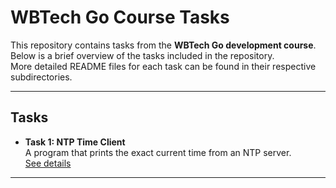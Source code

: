 # WBTech Go Course Tasks

This repository contains tasks from the **WBTech Go development course**.  
Below is a brief overview of the tasks included in the repository.  
More detailed README files for each task can be found in their respective subdirectories.  

---

## Tasks

- **Task 1: NTP Time Client**  
  A program that prints the exact current time from an NTP server.  
  [See details](./ntp_time_fetcher/readme.md)


---